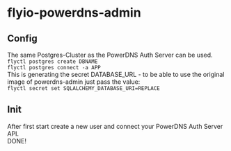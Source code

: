 # flyio-powerdns-admin

## Config
The same Postgres-Cluster as the PowerDNS Auth Server can be used.  
`flyctl postgres create DBNAME`  
`flyctl postgres connect -a APP`  
This is generating the secret DATABASE_URL - to be able to use the original image of powerdns-admin just pass the value:  
`flyctl secret set SQLALCHEMY_DATABASE_URI=REPLACE`  

## Init
After first start create a new user and connect your PowerDNS Auth Server API.  
DONE!